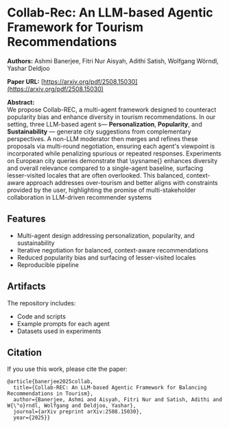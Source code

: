 # Collab-Rec: An LLM-based Agentic Framework for Tourism Recommendations

**Authors:** Ashmi Banerjee, Fitri Nur Aisyah, Adithi Satish, Wolfgang Wörndl, Yashar Deldjoo

**Paper URL:** [https://arxiv.org/pdf/2508.15030](https://arxiv.org/pdf/2508.15030)

**Abstract:**  
We propose Collab-REC, a multi-agent framework designed to counteract popularity bias and enhance diversity in tourism recommendations. In our setting, three LLM-based agent s— **Personalization**, **Popularity**, and **Sustainability** — generate city suggestions from complementary perspectives. A non-LLM moderator then merges and refines these proposals via multi-round negotiation, ensuring each agent's viewpoint is incorporated while penalizing spurious or repeated responses.
Experiments on European city queries demonstrate that \sysname{} enhances diversity and overall relevance compared to a single-agent baseline, surfacing lesser-visited locales that are often overlooked. This balanced, context-aware approach addresses over-tourism and better aligns with constraints provided by the user, highlighting the promise of multi-stakeholder collaboration in LLM-driven recommender systems
## Features
- Multi-agent design addressing personalization, popularity, and sustainability
- Iterative negotiation for balanced, context-aware recommendations
- Reduced popularity bias and surfacing of lesser-visited locales
- Reproducible pipeline

## Artifacts
The repository includes:
- Code and scripts
- Example prompts for each agent
- Datasets used in experiments

## Citation
If you use this work, please cite the paper:

```
@article{banerjee2025collab,
  title={Collab-REC: An LLM-based Agentic Framework for Balancing Recommendations in Tourism},
  author={Banerjee, Ashmi and Aisyah, Fitri Nur and Satish, Adithi and W{\"o}rndl, Wolfgang and Deldjoo, Yashar},
  journal={arXiv preprint arXiv:2508.15030},
  year={2025}}
```

